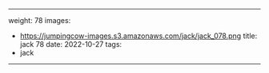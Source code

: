 
---
weight: 78
images:
- https://jumpingcow-images.s3.amazonaws.com/jack/jack_078.png
title: jack 78
date: 2022-10-27
tags:
- jack
---
